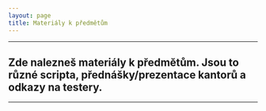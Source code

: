 ```yaml
---
layout: page
title: Materiály k předmětům
---
```

-----
Zde nalezneš materiály k předmětům. Jsou to různé scripta, přednášky/prezentace kantorů a odkazy na testery.
-----
-----